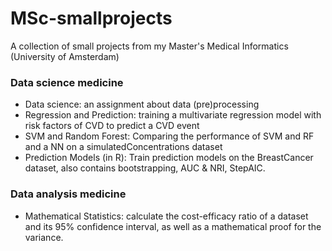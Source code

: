 # MSc-smallprojects
A collection of small projects from my Master's Medical Informatics (University of Amsterdam)

### Data science medicine
* Data science: an assignment about data (pre)processing
* Regression and Prediction: training a multivariate regression model with risk factors of CVD to predict a CVD event
* SVM and Random Forest: Comparing the performance of SVM and RF and a NN on a simulatedConcentrations dataset
* Prediction Models (in R): Train prediction models on the BreastCancer dataset, also contains bootstrapping, AUC & NRI, StepAIC. 

### Data analysis medicine
* Mathematical Statistics: calculate the cost-efficacy ratio of a dataset and its 95% confidence interval, as well as a mathematical proof for the variance.
